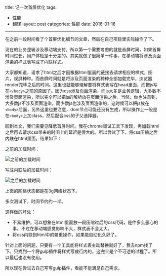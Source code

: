 title: 记一次首屏优化
tags:
- 性能
- 翻译
layout: post
categories: 性能
date: 2016-01-16
---


在之前一段时间看了个首屏优化细节的文章，然后在自己项目里实际操作了下。

现在的业务逻辑涉及移动端支付，所以第一个需要考虑的就是首屏时间，如果首屏时间过长，用户体检是十分差的。其实就做了很简单一件事，在移动端将涉及页面渲染的样式表写成了内联样式。

大家都知道，请求了html之后才回根据html里面的链接去请求相应的样式，图片，视屏种种。而首屏时间就是将涉及页面渲染的种种全部加载完毕，浏览器render完毕之后的时间。这里也就能够理解要将样式表写在head里面，而把js写在`</body>`之前的原因了。因为css涉及页面渲染，而js大多是业务逻辑，大多数不涉及页面渲染，所以完全可以把js的解析放在页面渲染之后。当然，你也注意到，大多数js不涉及页面渲染，而少数js也涉及页面渲染的，这时候可以把js放在`<body>`后面，另外这里也要注意，dom节点可能还没有生成，所以操作上一般是在`<body>`上加class，然后配合css的子父选择器。

<!-- more -->


回到本文，我们需要见降低首屏时间。我在chrome调试工具下发现，再加载html之后再去请求css带来的时间上的延迟是很大的。所以尝试了下，将css压缩之后内联在html里面。结果如下：

之前的加载时间：

![之前的加载时间](http://7fvhwe.com1.z0.glb.clouddn.com/%E9%80%89%E5%8C%BA_038.png)

写成内联后的加载时间：

![之后的加载时间](http://7fvhwe.com1.z0.glb.clouddn.com/%E9%80%89%E5%8C%BA_037.png)

上面的网络状态都是在3g网络状态下。

多次测试下，时间节约约一半。

这样做的坏处：

* 不易维护，可以想象在html里面放一段压缩过后的css代码，是件多么恶心的事。不过在移动端感觉影响不大，样式表不会太大。
* 将css内联到html中的繁重操作，如果能自动化久好了。

针对上面的问题，只要有一个工具能将样式表主动替换就好了，我去npm找了下。只找到一个将gulp插件将样式写成行内的，这完全是个不可逆的过程了。所以最后也没有使用。

所以现在尝试去自己写写gulp插件，看能不能满足自己需求。











